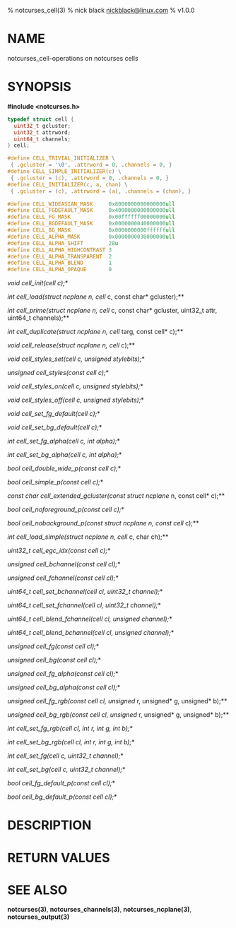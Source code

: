 % notcurses_cell(3)
% nick black <nickblack@linux.com>
% v1.0.0

# NAME

notcurses_cell-operations on notcurses cells

# SYNOPSIS

**#include <notcurses.h>**

```c
typedef struct cell {
  uint32_t gcluster;
  uint32_t attrword;
  uint64_t channels;
} cell;

#define CELL_TRIVIAL_INITIALIZER \
 { .gcluster = '\0', .attrword = 0, .channels = 0, }
#define CELL_SIMPLE_INITIALIZER(c) \
 { .gcluster = (c), .attrword = 0, .channels = 0, }
#define CELL_INITIALIZER(c, a, chan) \
 { .gcluster = (c), .attrword = (a), .channels = (chan), }

#define CELL_WIDEASIAN_MASK     0x8000000080000000ull
#define CELL_FGDEFAULT_MASK     0x4000000000000000ull
#define CELL_FG_MASK            0x00ffffff00000000ull
#define CELL_BGDEFAULT_MASK     0x0000000040000000ull
#define CELL_BG_MASK            0x0000000000ffffffull
#define CELL_ALPHA_MASK         0x0000000030000000ull
#define CELL_ALPHA_SHIFT        28u
#define CELL_ALPHA_HIGHCONTRAST 3
#define CELL_ALPHA_TRANSPARENT  2
#define CELL_ALPHA_BLEND        1
#define CELL_ALPHA_OPAQUE       0
```

**void cell_init(cell* c);**

**int cell_load(struct ncplane* n, cell* c, const char* gcluster);**

**int cell_prime(struct ncplane* n, cell* c, const char* gcluster,
                 uint32_t attr, uint64_t channels);**

**int cell_duplicate(struct ncplane* n, cell* targ, const cell* c);**

**void cell_release(struct ncplane* n, cell* c);**

**void cell_styles_set(cell* c, unsigned stylebits);**

**unsigned cell_styles(const cell* c);**

**void cell_styles_on(cell* c, unsigned stylebits);**

**void cell_styles_off(cell* c, unsigned stylebits);**

**void cell_set_fg_default(cell* c);**

**void cell_set_bg_default(cell* c);**

**int cell_set_fg_alpha(cell* c, int alpha);**

**int cell_set_bg_alpha(cell* c, int alpha);**

**bool cell_double_wide_p(const cell* c);**

**bool cell_simple_p(const cell* c);**

**const char* cell_extended_gcluster(const struct ncplane* n, const cell* c);**

**bool cell_noforeground_p(const cell* c);**

**bool cell_nobackground_p(const struct ncplane* n, const cell* c);**

**int cell_load_simple(struct ncplane* n, cell* c, char ch);**

**uint32_t cell_egc_idx(const cell* c);**

**unsigned cell_bchannel(const cell* cl);**

**unsigned cell_fchannel(const cell* cl);**

**uint64_t cell_set_bchannel(cell* cl, uint32_t channel);**

**uint64_t cell_set_fchannel(cell* cl, uint32_t channel);**

**uint64_t cell_blend_fchannel(cell* cl, unsigned channel);**

**uint64_t cell_blend_bchannel(cell* cl, unsigned channel);**

**unsigned cell_fg(const cell* cl);**

**unsigned cell_bg(const cell* cl);**

**unsigned cell_fg_alpha(const cell* cl);**

**unsigned cell_bg_alpha(const cell* cl);**

**unsigned cell_fg_rgb(const cell* cl, unsigned* r, unsigned* g, unsigned* b);**

**unsigned cell_bg_rgb(const cell* cl, unsigned* r, unsigned* g, unsigned* b);**

**int cell_set_fg_rgb(cell* cl, int r, int g, int b);**

**int cell_set_bg_rgb(cell* cl, int r, int g, int b);**

**int cell_set_fg(cell* c, uint32_t channel);**

**int cell_set_bg(cell* c, uint32_t channel);**

**bool cell_fg_default_p(const cell* cl);**

**bool cell_bg_default_p(const cell* cl);**

# DESCRIPTION


# RETURN VALUES

# SEE ALSO

**notcurses(3)**, **notcurses_channels(3)**, **notcurses_ncplane(3)**,
**notcurses_output(3)**
